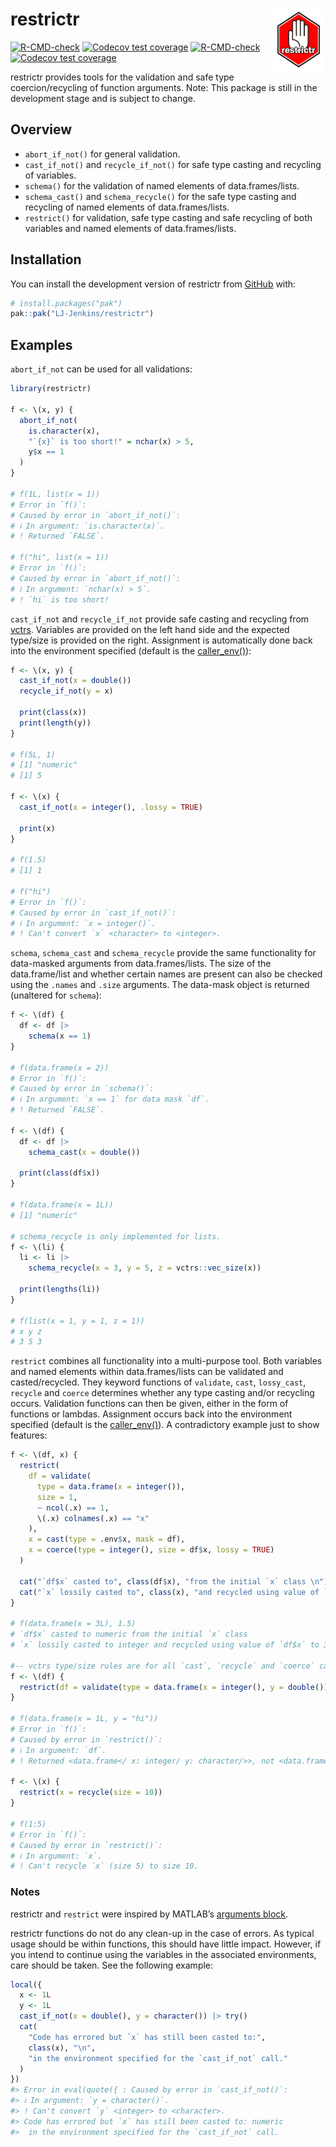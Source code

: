 
<!-- README.md is generated from README.Rmd. Please edit that file -->

# restrictr <img id="logo" src="man/figures/logo.png" align="right" width="17%" height="17%" />

<!-- badges: start -->

[![R-CMD-check](https://github.com/LJ-Jenkins/restrictr/actions/workflows/R-CMD-check.yaml/badge.svg)](https://github.com/LJ-Jenkins/restrictr/actions/workflows/R-CMD-check.yaml)
[![Codecov test
coverage](https://codecov.io/gh/LJ-Jenkins/restrictr/graph/badge.svg)](https://app.codecov.io/gh/LJ-Jenkins/restrictr)
[![R-CMD-check](https://github.com/LJ-Jenkins/restrictr_test/actions/workflows/R-CMD-check.yaml/badge.svg)](https://github.com/LJ-Jenkins/restrictr_test/actions/workflows/R-CMD-check.yaml)
[![Codecov test
coverage](https://codecov.io/gh/LJ-Jenkins/restrictr_test/graph/badge.svg)](https://app.codecov.io/gh/LJ-Jenkins/restrictr_test)
<!-- badges: end -->

restrictr provides tools for the validation and safe type
coercion/recycling of function arguments. Note: This package is still in
the development stage and is subject to change.

## Overview

- `abort_if_not()` for general validation.
- `cast_if_not()` and `recycle_if_not()` for safe type casting and
  recycling of variables.
- `schema()` for the validation of named elements of data.frames/lists.
- `schema_cast()` and `schema_recycle()` for the safe type casting and
  recycling of named elements of data.frames/lists.
- `restrict()` for validation, safe type casting and safe recycling of
  both variables and named elements of data.frames/lists.

## Installation

You can install the development version of restrictr from
[GitHub](https://github.com/) with:

``` r
# install.packages("pak")
pak::pak("LJ-Jenkins/restrictr")
```

## Examples

`abort_if_not` can be used for all validations:

``` r
library(restrictr)

f <- \(x, y) {
  abort_if_not(
    is.character(x),
    "`{x}` is too short!" = nchar(x) > 5,
    y$x == 1
  )
}

# f(1L, list(x = 1))
# Error in `f()`:
# Caused by error in `abort_if_not()`:
# ℹ In argument: `is.character(x)`.
# ! Returned `FALSE`.

# f("hi", list(x = 1))
# Error in `f()`:
# Caused by error in `abort_if_not()`:
# ℹ In argument: `nchar(x) > 5`.
# ! `hi` is too short!
```

`cast_if_not` and `recycle_if_not` provide safe casting and recycling
from [vctrs](https://vctrs.r-lib.org/). Variables are provided on the
left hand side and the expected type/size is provided on the right.
Assignment is automatically done back into the environment specified
(default is the
[caller_env()](https://rlang.r-lib.org/reference/stack.html)):

``` r
f <- \(x, y) {
  cast_if_not(x = double())
  recycle_if_not(y = x)

  print(class(x))
  print(length(y))
}

# f(5L, 1)
# [1] "numeric"
# [1] 5

f <- \(x) {
  cast_if_not(x = integer(), .lossy = TRUE)

  print(x)
}

# f(1.5)
# [1] 1

# f("hi")
# Error in `f()`:
# Caused by error in `cast_if_not()`:
# ℹ In argument: `x = integer()`.
# ! Can't convert `x` <character> to <integer>.
```

`schema`, `schema_cast` and `schema_recycle` provide the same
functionality for data-masked arguments from data.frames/lists. The size
of the data.frame/list and whether certain names are present can also be
checked using the `.names` and `.size` arguments. The data-mask object
is returned (unaltered for `schema`):

``` r
f <- \(df) {
  df <- df |>
    schema(x == 1)
}

# f(data.frame(x = 2))
# Error in `f()`:
# Caused by error in `schema()`:
# ℹ In argument: `x == 1` for data mask `df`.
# ! Returned `FALSE`.

f <- \(df) {
  df <- df |>
    schema_cast(x = double())

  print(class(df$x))
}

# f(data.frame(x = 1L))
# [1] "numeric"

# schema_recycle is only implemented for lists.
f <- \(li) {
  li <- li |>
    schema_recycle(x = 3, y = 5, z = vctrs::vec_size(x))

  print(lengths(li))
}

# f(list(x = 1, y = 1, z = 1))
# x y z
# 3 5 3
```

`restrict` combines all functionality into a multi-purpose tool. Both
variables and named elements within data.frames/lists can be validated
and casted/recycled. They keyword functions of `validate`, `cast`,
`lossy_cast`, `recycle` and `coerce` determines whether any type casting
and/or recycling occurs. Validation functions can then be given, either
in the form of functions or lambdas. Assignment occurs back into the
environment specified (default is the
[caller_env()](https://rlang.r-lib.org/reference/stack.html)). A
contradictory example just to show features:

``` r
f <- \(df, x) {
  restrict(
    df = validate(
      type = data.frame(x = integer()),
      size = 1,
      ~ ncol(.x) == 1,
      \(.x) colnames(.x) == "x"
    ),
    x = cast(type = .env$x, mask = df),
    x = coerce(type = integer(), size = df$x, lossy = TRUE)
  )

  cat("`df$x` casted to", class(df$x), "from the initial `x` class \n")
  cat("`x` lossily casted to", class(x), "and recycled using value of `df$x` to length", length(x))
}

# f(data.frame(x = 3L), 1.5)
# `df$x` casted to numeric from the initial `x` class
# `x` lossily casted to integer and recycled using value of `df$x` to 3

#-- vctrs type/size rules are for all `cast`, `recycle` and `coerce` calls within restrictr functions
f <- \(df) {
  restrict(df = validate(type = data.frame(x = integer(), y = double())))
}

# f(data.frame(x = 1L, y = "hi"))
# Error in `f()`:
# Caused by error in `restrict()`:
# ℹ In argument: `df`.
# ! Returned <data.frame</ x: integer/ y: character/>>, not <data.frame</ x: integer/ y: double/>>.

f <- \(x) {
  restrict(x = recycle(size = 10))
}

# f(1:5)
# Error in `f()`:
# Caused by error in `restrict()`:
# ℹ In argument: `x`.
# ! Can't recycle `x` (size 5) to size 10.
```

### Notes

restrictr and `restrict` were inspired by MATLAB’s [arguments
block](https://uk.mathworks.com/help/matlab/ref/arguments.html).

restrictr functions do not do any clean-up in the case of errors. As
typical usage should be within functions, this should have little
impact. However, if you intend to continue using the variables in the
associated environments, care should be taken. See the following
example:

``` r
local({
  x <- 1L
  y <- 1L
  cast_if_not(x = double(), y = character()) |> try()
  cat(
    "Code has errored but `x` has still been casted to:",
    class(x), "\n",
    "in the environment specified for the `cast_if_not` call."
  )
})
#> Error in eval(quote({ : Caused by error in `cast_if_not()`:
#> ℹ In argument: `y = character()`.
#> ! Can't convert `y` <integer> to <character>.
#> Code has errored but `x` has still been casted to: numeric 
#>  in the environment specified for the `cast_if_not` call.
```
